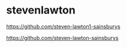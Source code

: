 # stevenlawton


https://github.com/steven-lawton1-sainsburys

https://github.com/steven-lawton-sainsburys